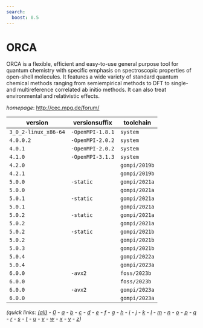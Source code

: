 ```yaml
---
search:
  boost: 0.5
---
```

# ORCA

ORCA is a flexible, efficient and easy-to-use general purpose tool for quantum chemistry  with specific emphasis on spectroscopic properties of open-shell molecules.   It features a wide variety of standard quantum chemical methods ranging from semiempirical methods to DFT to single-  and multireference correlated ab initio methods.  It can also treat environmental and relativistic effects.

*homepage*: <http://cec.mpg.de/forum/>

version | versionsuffix | toolchain
--------|---------------|----------
``3_0_2-linux_x86-64`` | ``-OpenMPI-1.8.1`` | ``system``
``4.0.0.2`` | ``-OpenMPI-2.0.2`` | ``system``
``4.0.1`` | ``-OpenMPI-2.0.2`` | ``system``
``4.1.0`` | ``-OpenMPI-3.1.3`` | ``system``
``4.2.0`` |  | ``gompi/2019b``
``4.2.1`` |  | ``gompi/2019b``
``5.0.0`` | ``-static`` | ``gompi/2021a``
``5.0.0`` |  | ``gompi/2021a``
``5.0.1`` | ``-static`` | ``gompi/2021a``
``5.0.1`` |  | ``gompi/2021a``
``5.0.2`` | ``-static`` | ``gompi/2021a``
``5.0.2`` |  | ``gompi/2021a``
``5.0.2`` | ``-static`` | ``gompi/2021b``
``5.0.2`` |  | ``gompi/2021b``
``5.0.3`` |  | ``gompi/2021b``
``5.0.4`` |  | ``gompi/2022a``
``5.0.4`` |  | ``gompi/2023a``
``6.0.0`` | ``-avx2`` | ``foss/2023b``
``6.0.0`` |  | ``foss/2023b``
``6.0.0`` | ``-avx2`` | ``gompi/2023a``
``6.0.0`` |  | ``gompi/2023a``


*(quick links: [(all)](../index.md) - [0](../0/index.md) - [a](../a/index.md) - [b](../b/index.md) - [c](../c/index.md) - [d](../d/index.md) - [e](../e/index.md) - [f](../f/index.md) - [g](../g/index.md) - [h](../h/index.md) - [i](../i/index.md) - [j](../j/index.md) - [k](../k/index.md) - [l](../l/index.md) - [m](../m/index.md) - [n](../n/index.md) - [o](../o/index.md) - [p](../p/index.md) - [q](../q/index.md) - [r](../r/index.md) - [s](../s/index.md) - [t](../t/index.md) - [u](../u/index.md) - [v](../v/index.md) - [w](../w/index.md) - [x](../x/index.md) - [y](../y/index.md) - [z](../z/index.md))*

